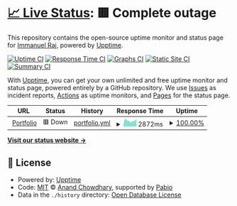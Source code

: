 # [📈 Live Status](https://uptime.immanuelraj.dev): <!--live status--> **🟥 Complete outage**

This repository contains the open-source uptime monitor and status page for [Immanuel Raj](https://iamimmanuelraj.github.io/), powered by [Upptime](https://github.com/upptime/upptime).

[![Uptime CI](https://github.com/iamimmanuelraj/uptime.immanuelraj.dev/workflows/Uptime%20CI/badge.svg)](https://github.com/iamimmanuelraj/uptime.immanuelraj.dev/actions?query=workflow%3A%22Uptime+CI%22)
[![Response Time CI](https://github.com/iamimmanuelraj/uptime.immanuelraj.dev/workflows/Response%20Time%20CI/badge.svg)](https://github.com/iamimmanuelraj/uptime.immanuelraj.dev/actions?query=workflow%3A%22Response+Time+CI%22)
[![Graphs CI](https://github.com/iamimmanuelraj/uptime.immanuelraj.dev/workflows/Graphs%20CI/badge.svg)](https://github.com/iamimmanuelraj/uptime.immanuelraj.dev/actions?query=workflow%3A%22Graphs+CI%22)
[![Static Site CI](https://github.com/iamimmanuelraj/uptime.immanuelraj.dev/workflows/Static%20Site%20CI/badge.svg)](https://github.com/iamimmanuelraj/uptime.immanuelraj.dev/actions?query=workflow%3A%22Static+Site+CI%22)
[![Summary CI](https://github.com/iamimmanuelraj/uptime.immanuelraj.dev/workflows/Summary%20CI/badge.svg)](https://github.com/iamimmanuelraj/uptime.immanuelraj.dev/actions?query=workflow%3A%22Summary+CI%22)

With [Upptime](https://upptime.js.org), you can get your own unlimited and free uptime monitor and status page, powered entirely by a GitHub repository. We use [Issues](https://github.com/iamimmanuelraj/uptime.immanuelraj.dev/issues) as incident reports, [Actions](https://github.com/iamimmanuelraj/uptime.immanuelraj.dev/actions) as uptime monitors, and [Pages](https://uptime.immanuelraj.dev) for the status page.

<!--start: status pages-->
<!-- This summary is generated by Upptime (https://github.com/upptime/upptime) -->
<!-- Do not edit this manually, your changes will be overwritten -->
<!-- prettier-ignore -->
| URL | Status | History | Response Time | Uptime |
| --- | ------ | ------- | ------------- | ------ |
| <img alt="" src="https://icons.duckduckgo.com/ip3/immanuelraj.dev.ico" height="13"> [Portfolio](https://immanuelraj.dev) | 🟥 Down | [portfolio.yml](https://github.com/iamimmanuelraj/uptime.immanuelraj.dev/commits/HEAD/history/portfolio.yml) | <details><summary><img alt="Response time graph" src="./graphs/portfolio/response-time-week.png" height="20"> 2872ms</summary><br><a href="https://uptime.immanuelraj.dev/history/portfolio"><img alt="Response time 1515" src="https://img.shields.io/endpoint?url=https%3A%2F%2Fraw.githubusercontent.com%2Fiamimmanuelraj%2Fuptime.immanuelraj.dev%2FHEAD%2Fapi%2Fportfolio%2Fresponse-time.json"></a><br><a href="https://uptime.immanuelraj.dev/history/portfolio"><img alt="24-hour response time 10141" src="https://img.shields.io/endpoint?url=https%3A%2F%2Fraw.githubusercontent.com%2Fiamimmanuelraj%2Fuptime.immanuelraj.dev%2FHEAD%2Fapi%2Fportfolio%2Fresponse-time-day.json"></a><br><a href="https://uptime.immanuelraj.dev/history/portfolio"><img alt="7-day response time 2872" src="https://img.shields.io/endpoint?url=https%3A%2F%2Fraw.githubusercontent.com%2Fiamimmanuelraj%2Fuptime.immanuelraj.dev%2FHEAD%2Fapi%2Fportfolio%2Fresponse-time-week.json"></a><br><a href="https://uptime.immanuelraj.dev/history/portfolio"><img alt="30-day response time 1750" src="https://img.shields.io/endpoint?url=https%3A%2F%2Fraw.githubusercontent.com%2Fiamimmanuelraj%2Fuptime.immanuelraj.dev%2FHEAD%2Fapi%2Fportfolio%2Fresponse-time-month.json"></a><br><a href="https://uptime.immanuelraj.dev/history/portfolio"><img alt="1-year response time 1515" src="https://img.shields.io/endpoint?url=https%3A%2F%2Fraw.githubusercontent.com%2Fiamimmanuelraj%2Fuptime.immanuelraj.dev%2FHEAD%2Fapi%2Fportfolio%2Fresponse-time-year.json"></a></details> | <details><summary><a href="https://uptime.immanuelraj.dev/history/portfolio">100.00%</a></summary><a href="https://uptime.immanuelraj.dev/history/portfolio"><img alt="All-time uptime 99.62%" src="https://img.shields.io/endpoint?url=https%3A%2F%2Fraw.githubusercontent.com%2Fiamimmanuelraj%2Fuptime.immanuelraj.dev%2FHEAD%2Fapi%2Fportfolio%2Fuptime.json"></a><br><a href="https://uptime.immanuelraj.dev/history/portfolio"><img alt="24-hour uptime 100.00%" src="https://img.shields.io/endpoint?url=https%3A%2F%2Fraw.githubusercontent.com%2Fiamimmanuelraj%2Fuptime.immanuelraj.dev%2FHEAD%2Fapi%2Fportfolio%2Fuptime-day.json"></a><br><a href="https://uptime.immanuelraj.dev/history/portfolio"><img alt="7-day uptime 100.00%" src="https://img.shields.io/endpoint?url=https%3A%2F%2Fraw.githubusercontent.com%2Fiamimmanuelraj%2Fuptime.immanuelraj.dev%2FHEAD%2Fapi%2Fportfolio%2Fuptime-week.json"></a><br><a href="https://uptime.immanuelraj.dev/history/portfolio"><img alt="30-day uptime 99.51%" src="https://img.shields.io/endpoint?url=https%3A%2F%2Fraw.githubusercontent.com%2Fiamimmanuelraj%2Fuptime.immanuelraj.dev%2FHEAD%2Fapi%2Fportfolio%2Fuptime-month.json"></a><br><a href="https://uptime.immanuelraj.dev/history/portfolio"><img alt="1-year uptime 99.62%" src="https://img.shields.io/endpoint?url=https%3A%2F%2Fraw.githubusercontent.com%2Fiamimmanuelraj%2Fuptime.immanuelraj.dev%2FHEAD%2Fapi%2Fportfolio%2Fuptime-year.json"></a></details>

<!--end: status pages-->

[**Visit our status website →**](https://uptime.immanuelraj.dev)

## 📄 License

- Powered by: [Upptime](https://github.com/upptime/upptime)
- Code: [MIT](./LICENSE) © [Anand Chowdhary](https://anandchowdhary.com), supported by [Pabio](https://pabio.com)
- Data in the `./history` directory: [Open Database License](https://opendatacommons.org/licenses/odbl/1-0/)

